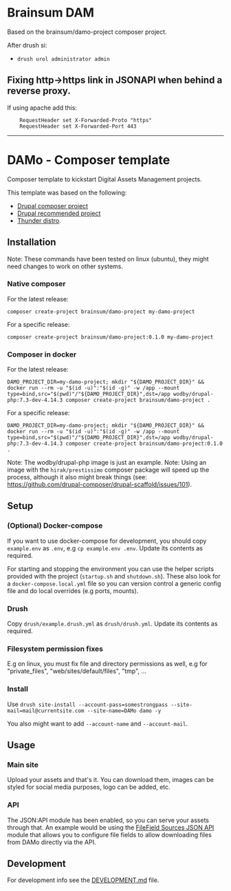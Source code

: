 # Brainsum DAM

Based on the brainsum/damo-project composer project.

After drush si:
- `drush urol administrator admin`

## Fixing http->https link in JSONAPI when behind a reverse proxy.

If using apache add this:
```apacheconfig
    RequestHeader set X-Forwarded-Proto "https"
    RequestHeader set X-Forwarded-Port 443
```

---

# DAMo - Composer template

Composer template to kickstart Digital Assets Management projects.

This template was based on the following:

- [Drupal composer project](https://github.com/drupal-composer/drupal-project)
- [Drupal recommended project](https://www.drupal.org/docs/develop/using-composer/starting-a-site-using-drupal-composer-project-templates)
- [Thunder distro](https://github.com/thunder/thunder-project).

## Installation

Note: These commands have been tested on linux (ubuntu), they might need changes to work on other systems.

### Native composer

For the latest release:
```shell script
composer create-project brainsum/damo-project my-damo-project
```

For a specific release:
```shell script
composer create-project brainsum/damo-project:0.1.0 my-damo-project
```

### Composer in docker

For the latest release:
```shell script
DAMO_PROJECT_DIR=my-damo-project; mkdir "${DAMO_PROJECT_DIR}" && docker run --rm -u "$(id -u)":"$(id -g)" -w /app --mount type=bind,src="$(pwd)"/"${DAMO_PROJECT_DIR}",dst=/app wodby/drupal-php:7.3-dev-4.14.3 composer create-project brainsum/damo-project .
```

For a specific release:
```shell script
DAMO_PROJECT_DIR=my-damo-project; mkdir "${DAMO_PROJECT_DIR}" && docker run --rm -u "$(id -u)":"$(id -g)" -w /app --mount type=bind,src="$(pwd)"/"${DAMO_PROJECT_DIR}",dst=/app wodby/drupal-php:7.3-dev-4.14.3 composer create-project brainsum/damo-project:0.1.0 .
```

Note: The wodby/drupal-php image is just an example.
Note: Using an image with the `hirak/prestissimo` composer package will speed up the process, although it also might break things (see: <https://github.com/drupal-composer/drupal-scaffold/issues/101>).

## Setup

### (Optional) Docker-compose

If you want to use docker-compose for development, you should copy `example.env` as `.env`, e.g `cp example.env .env`. Update its contents as required.

For starting and stopping the environment you can use the helper scripts provided with the project (`startup.sh` and `shutdown.sh`). These also look for a `docker-compose.local.yml` file so you can version control a generic config file and do local overrides (e.g ports, mounts).

### Drush

Copy `drush/example.drush.yml` as `drush/drush.yml`. Update its contents as required.

### Filesystem permission fixes

E.g on linux, you must fix file and directory permissions as well, e.g for "private_files", "web/sites/default/files", "tmp", ...

### Install

Use `drush site-install --account-pass=somestrongpass --site-mail=mail@currentsite.com --site-name=DAMo damo -y`

You also might want to add `--account-name` and `--account-mail`.

## Usage
### Main site

Upload your assets and that's it. You can download them, images can be styled for social media purposes, logo can be added, etc.

### API

The JSON:API module has been enabled, so you can serve your assets through that. An example would be using the [FileField Sources JSON API
](https://www.drupal.org/project/filefield_sources_jsonapi) module that allows you to configure file fields to allow downloading files from DAMo directly via the API.

## Development

For development info see the [DEVELOPMENT.md](./DEVELOPMENT.md) file.
